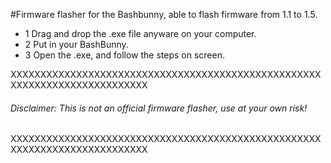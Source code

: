 #Firmware flasher for the Bashbunny, able to flash firmware from 1.1 to 1.5.

* 1 Drag and drop the .exe file anyware on your computer.
* 2 Put in your BashBunny.
* 3 Open the .exe, and follow the steps on screen.

XXXXXXXXXXXXXXXXXXXXXXXXXXXXXXXXXXXXXXXXXXXXXXXXXXXXXXXXXXXXXXXXXXXXXXXXXXX
###### Disclaimer: This is not an official firmware flasher, use at your own risk!
XXXXXXXXXXXXXXXXXXXXXXXXXXXXXXXXXXXXXXXXXXXXXXXXXXXXXXXXXXXXXXXXXXXXXXXXXXX
